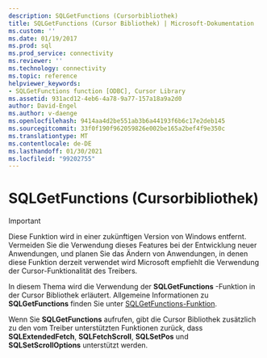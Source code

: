 ```yaml
---
description: SQLGetFunctions (Cursorbibliothek)
title: SQLGetFunctions (Cursor Bibliothek) | Microsoft-Dokumentation
ms.custom: ''
ms.date: 01/19/2017
ms.prod: sql
ms.prod_service: connectivity
ms.reviewer: ''
ms.technology: connectivity
ms.topic: reference
helpviewer_keywords:
- SQLGetFunctions function [ODBC], Cursor Library
ms.assetid: 931acd12-4eb6-4a78-9a77-157a18a9a2d0
author: David-Engel
ms.author: v-daenge
ms.openlocfilehash: 9414aa4d2be551ab3b6a44193f6b6c17e2deb145
ms.sourcegitcommit: 33f0f190f962059826e002be165a2bef4f9e350c
ms.translationtype: MT
ms.contentlocale: de-DE
ms.lasthandoff: 01/30/2021
ms.locfileid: "99202755"
---
```

# <a name="sqlgetfunctions-cursor-library"></a>SQLGetFunctions (Cursorbibliothek)
> [!IMPORTANT]  
>  Diese Funktion wird in einer zukünftigen Version von Windows entfernt. Vermeiden Sie die Verwendung dieses Features bei der Entwicklung neuer Anwendungen, und planen Sie das Ändern von Anwendungen, in denen diese Funktion derzeit verwendet wird Microsoft empfiehlt die Verwendung der Cursor-Funktionalität des Treibers.  
  
 In diesem Thema wird die Verwendung der **SQLGetFunctions** -Funktion in der Cursor Bibliothek erläutert. Allgemeine Informationen zu **SQLGetFunctions** finden Sie unter [SQLGetFunctions-Funktion](../../../odbc/reference/syntax/sqlgetfunctions-function.md).  
  
 Wenn Sie **SQLGetFunctions** aufrufen, gibt die Cursor Bibliothek zusätzlich zu den vom Treiber unterstützten Funktionen zurück, dass **SQLExtendedFetch**, **SQLFetchScroll**, **SQLSetPos** und **SQLSetScrollOptions** unterstützt werden.
